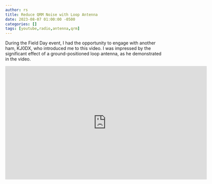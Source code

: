 ```yaml
---
author: rs
title: Reduce QRM Noise with Loop Antenna
date: 2023-08-07 01:00:00 -0500 
categories: []
tags: [youtube,radio,antenna,qrm] 
---
```


During the Field Day event, I had the opportunity to engage with another ham, KJ0DX, who introduced me to this video. I was impressed by the significant effect of a ground-positioned loop antenna, as he demonstrated in the video.


<iframe width="640" height="360" src="https://www.youtube.com/embed/_Pgx-8LxKmw" title="YouTube video player" frameborder="0" allow="accelerometer; autoplay; clipboard-write; encrypted-media; gyroscope; picture-in-picture; web-share" allowfullscreen></iframe>




